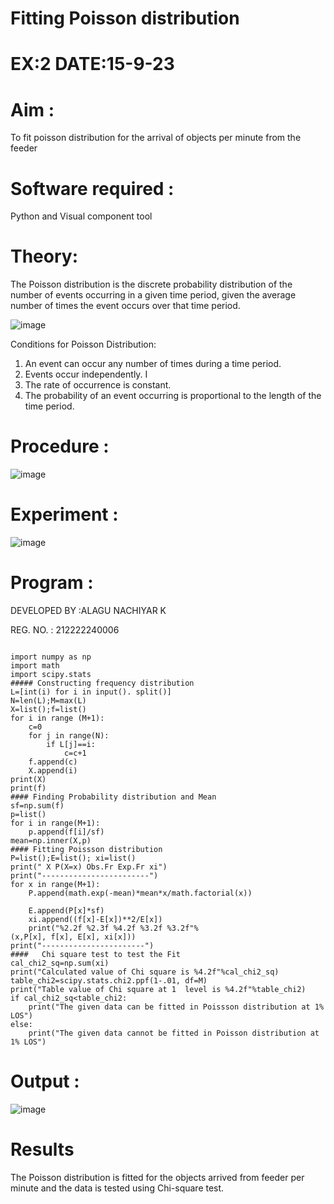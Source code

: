 # Fitting Poisson  distribution
# EX:2                      DATE:15-9-23
# Aim : 

To fit poisson distribution for the arrival of objects per minute from the feeder

# Software required :  

Python and Visual component tool

# Theory:

The Poisson distribution is the discrete probability distribution of the number of events occurring in a given time period, given the average number of times the event occurs over that time period.

![image](https://user-images.githubusercontent.com/104613195/166248326-fd042076-8b0b-40c4-8b11-1d8e8fcb74db.png)

 Conditions for Poisson Distribution:

1. An event can occur any number of times during a time period.
2. Events occur independently. I
3. The rate of occurrence is constant.
4. The probability of an event occurring is proportional to the length of the time period. 
 
# Procedure :

![image](https://user-images.githubusercontent.com/104613195/166251988-d0c53205-6080-4f7b-ae4c-398178586637.png)

# Experiment :

![image](https://user-images.githubusercontent.com/103921593/230282876-f4a5afbf-cac1-4648-a1b0-c78840638a8e.png)

# Program :

DEVELOPED BY :ALAGU NACHIYAR K

REG. NO. : 212222240006
```

import numpy as np
import math
import scipy.stats
##### Constructing frequency distribution
L=[int(i) for i in input(). split()]
N=len(L);M=max(L)
X=list();f=list()
for i in range (M+1):
    c=0
    for j in range(N):
        if L[j]==i:
            c=c+1
    f.append(c)
    X.append(i)
print(X)
print(f)
#### Finding Probability distribution and Mean
sf=np.sum(f)
p=list()
for i in range(M+1):
    p.append(f[i]/sf)
mean=np.inner(X,p)
#### Fitting Poissson distribution
P=list();E=list(); xi=list()
print(" X P(X=x) Obs.Fr Exp.Fr xi")
print("------------------------")
for x in range(M+1):
    P.append(math.exp(-mean)*mean*x/math.factorial(x))

    E.append(P[x]*sf)
    xi.append((f[x]-E[x])**2/E[x])
    print("%2.2f %2.3f %4.2f %3.2f %3.2f"%
(x,P[x], f[x], E[x], xi[x]))
print("-----------------------")
####   Chi square test to test the Fit
cal_chi2_sq=np.sum(xi)
print("Calculated value of Chi square is %4.2f"%cal_chi2_sq)
table_chi2=scipy.stats.chi2.ppf(1-.01, df=M)
print("Table value of Chi square at 1  level is %4.2f"%table_chi2)
if cal_chi2_sq<table_chi2:
    print("The given data can be fitted in Poissson distribution at 1% LOS")
else:
    print("The given data cannot be fitted in Poisson distribution at 1% LOS") 
```
# Output : 

![image](https://github.com/Nachiyarr/Poisson_distribution/assets/113497340/c93a0100-ed3d-4ac8-a299-f2e23ce21599)


# Results

The Poisson distribution is fitted for the objects arrived from feeder per minute and the data is tested using Chi-square test. 
 

